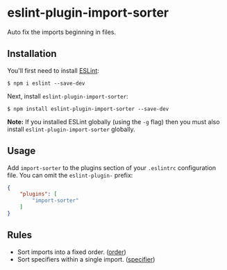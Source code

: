 # eslint-plugin-import-sorter

Auto fix the imports beginning in files.

## Installation

You'll first need to install [ESLint](http://eslint.org):

```
$ npm i eslint --save-dev
```

Next, install `eslint-plugin-import-sorter`:

```
$ npm install eslint-plugin-import-sorter --save-dev
```

**Note:** If you installed ESLint globally (using the `-g` flag) then you must also install `eslint-plugin-import-sorter` globally.

## Usage

Add `import-sorter` to the plugins section of your `.eslintrc` configuration file. You can omit the `eslint-plugin-` prefix:

```json
{
    "plugins": [
        "import-sorter"
    ]
}
````

## Rules 

* Sort imports into a fixed order. ([order](https://github.com/fengkfengk/eslint-plugin-import-sorter/tree/master/docs/order.md]))
* Sort specifiers within a single import. ([specifier](https://github.com/fengkfengk/eslint-plugin-import-sorter/tree/master/docs/specifier.md))
